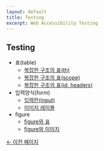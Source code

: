 ```yaml
---
layout: default
title: Testing
excerpt: Web Accessibility Testing
---
```


## Testing

* 표(table)
  * [복잡한 구조의 표(th)](./testing/table_thcell.html)
  * [복잡한 구조의 표(scope)](./testing/table_scope.html)
  * [복잡한 구조의 표(id, headers)](./testing/table_id_headers.html)
* 입력양식(form)
  * [입력란(input)](./testing/form_input.html)
  * [이미지 레이블](./testing/form_label.html)
* figure
  * [figure와 표](./testing/figure_table.html)
  * [figure와 이미지](./testing/figure_image.html)

[← 이전 페이지](./)